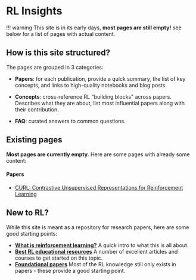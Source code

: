 # **RL Insights**

!!! warning
    This site is in its early days, **most pages are still empty!** see below for a list of pages with actual content.

How is this site structured?
---

The pages are grouped in 3 categories:

- **Papers**: for each publication, provide a quick summary, the list of key concepts, and links to high-quality notebooks and blog posts.

- **Concepts**: cross-reference RL "building blocks" across papers. Describes what they are about, list most influential papers along with their contribution.

- **FAQ**: curated answers to common questions.


Existing pages
---

**Most pages are currently empty.** Here are some pages with already some content:

#### Papers
- [CURL: Contrastive Unsupervised Representations for Reinforcement Learning](curl.md)

New to RL?
---

While this site is meant as a repository for research papers, here are some good starting points:

- **[What is reinforcement learning?](what-is-rl.md)** A quick intro to what this is all about.
- **[Best RL educational resources](best-resources.md)** A number of excellent articles and courses to get started on this topic.
- **[Foundational papers](foundational-papers.md)** Most of the RL knowledge still only exists in papers - these provide a good starting point.  